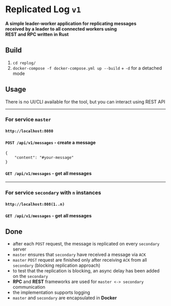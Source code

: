 # Replicated Log `v1`
**A simple leader-worker application for replicating messages**\
**received by a leader to all connected workers using**\
**REST and RPC written in Rust**

## Build
1. ``cd replog/``
2. ``docker-compose -f docker-compose.yml up --build`` + ``-d`` for a detached mode



## Usage
There is no UI/CLI available for the tool, but you can interact using REST API
___
### For service ``master``
#### ```http://localhost:8080```
#### ``POST /api/v1/messages`` - create a message
```
{
    "content": "#your-message"
}
```

#### ``GET /api/v1/messages`` - get all messages
___
### For service ``secondary`` with ``n`` instances
#### ```http://localhost:808(1..n)```
#### ``GET /api/v1/messages`` - get all messages


## Done
- after each ``POST`` request, the message is replicated on every ``secondary`` server
- ``master`` ensures that ``secondary`` have received a message via ``ACK``
- ``master`` ``POST`` request are finished only after receiving ``ACK`` from all ``secondary`` (blocking replication approach)
- to test that the replication is blocking, an async delay has been added on the ``secondary``
- **RPC** and **REST** frameworks are used for ``master <-> secondary`` communication
- the implementation supports logging 
- ``master`` and ``secondary`` are encapsulated in **Docker**

